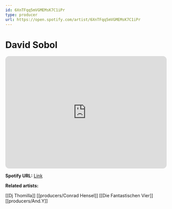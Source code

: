 ```yaml
---
id: 6XnTFqq5mVGMEMsK7C1iPr
type: producer
url: https://open.spotify.com/artist/6XnTFqq5mVGMEMsK7C1iPr
---
```

# David Sobol

<iframe style="border-radius:12px" src="https://open.spotify.com/embed/artist/6XnTFqq5mVGMEMsK7C1iPr" width="100%" height="352" frameBorder="0" allowfullscreen="" allow="autoplay; clipboard-write; encrypted-media; fullscreen; picture-in-picture" loading="lazy"></iframe>

**Spotify URL:** [Link](https://open.spotify.com/artist/6XnTFqq5mVGMEMsK7C1iPr)

**Related artists:**

[[Dj Thomilla]]
[[producers/Conrad Hensel]]
[[Die Fantastischen Vier]]
[[producers/And.Y]]
